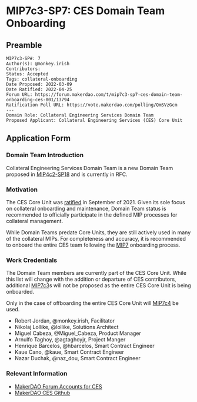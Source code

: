 # MIP7c3-SP7: CES Domain Team Onboarding

## Preamble

```
MIP7c3-SP#: 7
Author(s): @monkey.irish
Contributors:
Status: Accepted
Tags: collateral-onboarding
Date Proposed: 2022-03-09
Date Ratified: 2022-04-25
Forum URL: https://forum.makerdao.com/t/mip7c3-sp7-ces-domain-team-onboarding-ces-001/13794
Ratification Poll URL: https://vote.makerdao.com/polling/QmSVzGcm
---
Domain Role: Collateral Engineering Services Domain Team
Proposed Applicant: Collateral Engineering Services (CES) Core Unit
```

## Application Form

### Domain Team Introduction

Collateral Engineering Services Domain Team is a new Domain Team proposed in [MIP4c2-SP18](https://forum.makerdao.com/t/mip4c2-sp18-mip7-amendments/13788) and is currently in RFC.

### Motivation

The CES Core Unit was [ratified](https://vote.makerdao.com/polling/QmbM8u7Q?network=mainnet#vote-breakdown) in September of 2021. Given its sole focus on collateral onboarding and maintenance, Domain Team status is recommended to officially participate in the defined MIP processes for collateral management.

While Domain Teams predate Core Units, they are still actively used in many of the collateral MIPs. For completeness and accuracy, it is recommended to onboard the entire CES team following the [MIP7](https://mips.makerdao.com/mips/details/MIP7) onboarding process.

### Work Credentials

The Domain Team members are currently part of the CES Core Unit. While this list will change with the addition or departure of CES contributors, additional [MIP7c3](https://mips.makerdao.com/mips/details/MIP7#MIP7c3)s will not be proposed as the entire CES Core Unit is being onboarded.

Only in the case of offboarding the entire CES Core Unit will [MIP7c4](https://mips.makerdao.com/mips/details/MIP7#MIP7c4) be used.

-   Robert Jordan, @monkey.irish, Facilitator
-   Nikolaj Lollike, @lollike, Solutions Architect
-   Miguel Cabeza, @Miguel_Cabeza, Product Manager
-   Arnulfo Taghoy, @agtaghoyjr, Project Manger
-   Henrique Barcelos, @hbarcelos, Smart Contract Engineer
-   Kaue Cano, @kaue, Smart Contract Engineer
-   Nazar Duchak, @naz_dou, Smart Contract Engineer

### Relevant Information

- [MakerDAO Forum Accounts for CES](https://forum.makerdao.com/g/collateral-core-unit)
- [MakerDAO CES Github](https://github.com/clio-finance)
